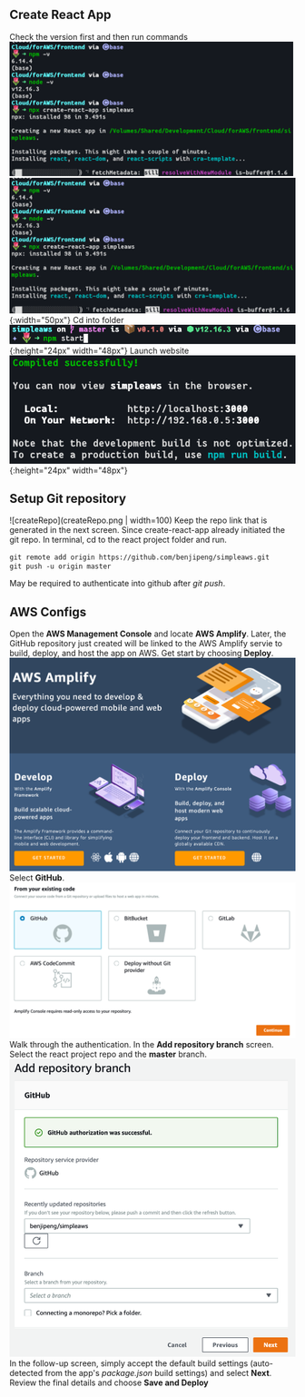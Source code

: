 ## Create React App
Check the version first and then run commands <br>
<img src="createReactApp.png" width="500">
![createReactApp](createReactApp.png){:width="50px"}
Cd into folder
![cdFolder](cdFolder.png){:height="24px" width="48px"}
Launch website
![runProject](runNpm.png){:height="24px" width="48px"}
## Setup Git repository
![createRepo](createRepo.png | width=100)
Keep the repo link that is generated in the next screen.
Since create-react-app already initiated the git repo. In terminal, cd to the react project folder and run.
```
git remote add origin https://github.com/benjipeng/simpleaws.git
git push -u origin master
```
May be required to authenticate into github after _git push_.

## AWS Configs
Open the __AWS Management Console__ and locate __AWS Amplify__. Later, the GitHub repository just created will be linked to the AWS Amplify servie to build, deploy, and host the app on AWS. Get start by choosing __Deploy__.
![getStartDeploy](getStartDeploy.png)
Select __GitHub__.
![selectGithub](selectGithub.png)
Walk through the authentication. In the __Add repository branch__ screen. Select the react project repo and the __master__ branch.
![adRepo](addRepo.png)
In the follow-up screen, simply accept the default build settings (auto-detected from the app's _package.json_ build settings) and select __Next__. Review the final details and choose __Save and Deploy__